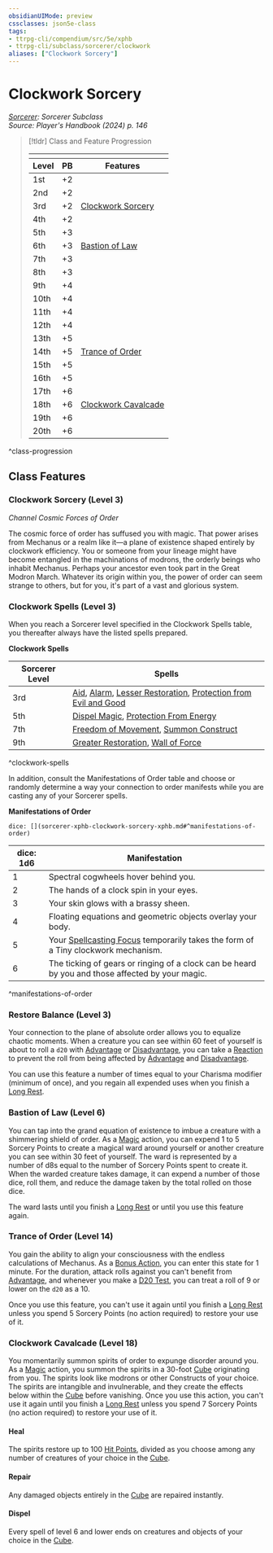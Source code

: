 ```yaml
---
obsidianUIMode: preview
cssclasses: json5e-class
tags:
- ttrpg-cli/compendium/src/5e/xphb
- ttrpg-cli/subclass/sorcerer/clockwork
aliases: ["Clockwork Sorcery"]
---
```

# Clockwork Sorcery
*[Sorcerer](./sorcerer-xphb.md): Sorcerer Subclass*  
*Source: Player's Handbook (2024) p. 146*  

> [!tldr] Class and Feature Progression
> 
> <table class="class-progression">
> <thead>
> <tr><th colspan='3'></th></tr>
> <tr class="class-progression"><th class"level">Level</th><th class"pb">PB</th><th class"feature">Features</th></tr>
> </thead><tbody>
> <tr class="class-progression"><td class"level">1st</td><td class"pb">+2</td><td class"feature"></td></tr>
> <tr class="class-progression"><td class"level">2nd</td><td class"pb">+2</td><td class"feature"></td></tr>
> <tr class="class-progression"><td class"level">3rd</td><td class"pb">+2</td><td class"feature"><a href='#Clockwork Sorcery (Level 3)' class='internal-link'>Clockwork Sorcery</a></td></tr>
> <tr class="class-progression"><td class"level">4th</td><td class"pb">+2</td><td class"feature"></td></tr>
> <tr class="class-progression"><td class"level">5th</td><td class"pb">+3</td><td class"feature"></td></tr>
> <tr class="class-progression"><td class"level">6th</td><td class"pb">+3</td><td class"feature"><a href='#Bastion of Law (Level 6)' class='internal-link'>Bastion of Law</a></td></tr>
> <tr class="class-progression"><td class"level">7th</td><td class"pb">+3</td><td class"feature"></td></tr>
> <tr class="class-progression"><td class"level">8th</td><td class"pb">+3</td><td class"feature"></td></tr>
> <tr class="class-progression"><td class"level">9th</td><td class"pb">+4</td><td class"feature"></td></tr>
> <tr class="class-progression"><td class"level">10th</td><td class"pb">+4</td><td class"feature"></td></tr>
> <tr class="class-progression"><td class"level">11th</td><td class"pb">+4</td><td class"feature"></td></tr>
> <tr class="class-progression"><td class"level">12th</td><td class"pb">+4</td><td class"feature"></td></tr>
> <tr class="class-progression"><td class"level">13th</td><td class"pb">+5</td><td class"feature"></td></tr>
> <tr class="class-progression"><td class"level">14th</td><td class"pb">+5</td><td class"feature"><a href='#Trance of Order (Level 14)' class='internal-link'>Trance of Order</a></td></tr>
> <tr class="class-progression"><td class"level">15th</td><td class"pb">+5</td><td class"feature"></td></tr>
> <tr class="class-progression"><td class"level">16th</td><td class"pb">+5</td><td class"feature"></td></tr>
> <tr class="class-progression"><td class"level">17th</td><td class"pb">+6</td><td class"feature"></td></tr>
> <tr class="class-progression"><td class"level">18th</td><td class"pb">+6</td><td class"feature"><a href='#Clockwork Cavalcade (Level 18)' class='internal-link'>Clockwork Cavalcade</a></td></tr>
> <tr class="class-progression"><td class"level">19th</td><td class"pb">+6</td><td class"feature"></td></tr>
> <tr class="class-progression"><td class"level">20th</td><td class"pb">+6</td><td class"feature"></td></tr>
> </tbody></table>

^class-progression


## Class Features

### Clockwork Sorcery (Level 3)

*Channel Cosmic Forces of Order*

The cosmic force of order has suffused you with magic. That power arises from Mechanus or a realm like it—a plane of existence shaped entirely by clockwork efficiency. You or someone from your lineage might have become entangled in the machinations of modrons, the orderly beings who inhabit Mechanus. Perhaps your ancestor even took part in the Great Modron March. Whatever its origin within you, the power of order can seem strange to others, but for you, it's part of a vast and glorious system.

### Clockwork Spells (Level 3)

When you reach a Sorcerer level specified in the Clockwork Spells table, you thereafter always have the listed spells prepared.

**Clockwork Spells**

| Sorcerer Level | Spells |
|----------------|--------|
| 3rd | [Aid](Misc%20Files/CLI/compendium/spells/aid-xphb.md), [Alarm](Misc%20Files/CLI/compendium/spells/alarm-xphb.md), [Lesser Restoration](Misc%20Files/CLI/compendium/spells/lesser-restoration-xphb.md), [Protection from Evil and Good](Misc%20Files/CLI/compendium/spells/protection-from-evil-and-good-xphb.md) |
| 5th | [Dispel Magic](Misc%20Files/CLI/compendium/spells/dispel-magic-xphb.md), [Protection From Energy](Misc%20Files/CLI/compendium/spells/protection-from-energy-xphb.md) |
| 7th | [Freedom of Movement](Misc%20Files/CLI/compendium/spells/freedom-of-movement-xphb.md), [Summon Construct](Misc%20Files/CLI/compendium/spells/summon-construct-xphb.md) |
| 9th | [Greater Restoration](Misc%20Files/CLI/compendium/spells/greater-restoration-xphb.md), [Wall of Force](Misc%20Files/CLI/compendium/spells/wall-of-force-xphb.md) |
^clockwork-spells

In addition, consult the Manifestations of Order table and choose or randomly determine a way your connection to order manifests while you are casting any of your Sorcerer spells.

**Manifestations of Order**

`dice: [](sorcerer-xphb-clockwork-sorcery-xphb.md#^manifestations-of-order)`

| dice: 1d6 | Manifestation |
|-----------|---------------|
| 1 | Spectral cogwheels hover behind you. |
| 2 | The hands of a clock spin in your eyes. |
| 3 | Your skin glows with a brassy sheen. |
| 4 | Floating equations and geometric objects overlay your body. |
| 5 | Your [Spellcasting Focus](Misc%20Files/CLI/rules/variant-rules/spellcasting-focus-xphb.md) temporarily takes the form of a Tiny clockwork mechanism. |
| 6 | The ticking of gears or ringing of a clock can be heard by you and those affected by your magic. |
^manifestations-of-order

### Restore Balance (Level 3)

Your connection to the plane of absolute order allows you to equalize chaotic moments. When a creature you can see within 60 feet of yourself is about to roll a `d20` with [Advantage](Misc%20Files/CLI/rules/variant-rules/advantage-xphb.md) or [Disadvantage](Misc%20Files/CLI/rules/variant-rules/disadvantage-xphb.md), you can take a [Reaction](Misc%20Files/CLI/rules/variant-rules/reaction-xphb.md) to prevent the roll from being affected by [Advantage](Misc%20Files/CLI/rules/variant-rules/advantage-xphb.md) and [Disadvantage](Misc%20Files/CLI/rules/variant-rules/disadvantage-xphb.md).

You can use this feature a number of times equal to your Charisma modifier (minimum of once), and you regain all expended uses when you finish a [Long Rest](Misc%20Files/CLI/rules/variant-rules/long-rest-xphb.md).

### Bastion of Law (Level 6)

You can tap into the grand equation of existence to imbue a creature with a shimmering shield of order. As a [Magic](Misc%20Files/CLI/rules/actions.md#Magic) action, you can expend 1 to 5 Sorcery Points to create a magical ward around yourself or another creature you can see within 30 feet of yourself. The ward is represented by a number of d8s equal to the number of Sorcery Points spent to create it. When the warded creature takes damage, it can expend a number of those dice, roll them, and reduce the damage taken by the total rolled on those dice.

The ward lasts until you finish a [Long Rest](Misc%20Files/CLI/rules/variant-rules/long-rest-xphb.md) or until you use this feature again.

### Trance of Order (Level 14)

You gain the ability to align your consciousness with the endless calculations of Mechanus. As a [Bonus Action](Misc%20Files/CLI/rules/variant-rules/bonus-action-xphb.md), you can enter this state for 1 minute. For the duration, attack rolls against you can't benefit from [Advantage](Misc%20Files/CLI/rules/variant-rules/advantage-xphb.md), and whenever you make a [D20 Test](Misc%20Files/CLI/rules/variant-rules/d20-test-xphb.md), you can treat a roll of 9 or lower on the `d20` as a 10.

Once you use this feature, you can't use it again until you finish a [Long Rest](Misc%20Files/CLI/rules/variant-rules/long-rest-xphb.md) unless you spend 5 Sorcery Points (no action required) to restore your use of it.

### Clockwork Cavalcade (Level 18)

You momentarily summon spirits of order to expunge disorder around you. As a [Magic](Misc%20Files/CLI/rules/actions.md#Magic) action, you summon the spirits in a 30-foot [Cube](Misc%20Files/CLI/rules/variant-rules/cube-area-of-effect-xphb.md) originating from you. The spirits look like modrons or other Constructs of your choice. The spirits are intangible and invulnerable, and they create the effects below within the [Cube](Misc%20Files/CLI/rules/variant-rules/cube-area-of-effect-xphb.md) before vanishing. Once you use this action, you can't use it again until you finish a [Long Rest](Misc%20Files/CLI/rules/variant-rules/long-rest-xphb.md) unless you spend 7 Sorcery Points (no action required) to restore your use of it.

#### Heal

The spirits restore up to 100 [Hit Points](Misc%20Files/CLI/rules/variant-rules/hit-points-xphb.md), divided as you choose among any number of creatures of your choice in the [Cube](Misc%20Files/CLI/rules/variant-rules/cube-area-of-effect-xphb.md).

#### Repair

Any damaged objects entirely in the [Cube](Misc%20Files/CLI/rules/variant-rules/cube-area-of-effect-xphb.md) are repaired instantly.

#### Dispel

Every spell of level 6 and lower ends on creatures and objects of your choice in the [Cube](Misc%20Files/CLI/rules/variant-rules/cube-area-of-effect-xphb.md).